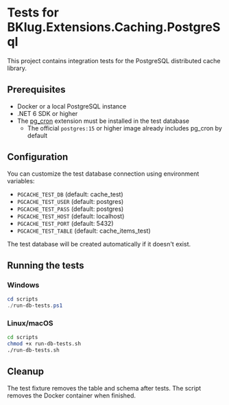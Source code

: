 # Tests for BKlug.Extensions.Caching.PostgreSql

This project contains integration tests for the PostgreSQL distributed cache library.

## Prerequisites
- Docker or a local PostgreSQL instance
- .NET 6 SDK or higher
- The [pg_cron](https://github.com/citusdata/pg_cron) extension must be installed in the test database
  - The official `postgres:15` or higher image already includes pg_cron by default

## Configuration
You can customize the test database connection using environment variables:
- `PGCACHE_TEST_DB` (default: cache_test)
- `PGCACHE_TEST_USER` (default: postgres)
- `PGCACHE_TEST_PASS` (default: postgres)
- `PGCACHE_TEST_HOST` (default: localhost)
- `PGCACHE_TEST_PORT` (default: 5432)
- `PGCACHE_TEST_TABLE` (default: cache_items_test)

The test database will be created automatically if it doesn't exist.

## Running the tests
### Windows
```powershell
cd scripts
./run-db-tests.ps1
```
### Linux/macOS
```sh
cd scripts
chmod +x run-db-tests.sh
./run-db-tests.sh
```

## Cleanup
The test fixture removes the table and schema after tests.
The script removes the Docker container when finished.
